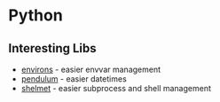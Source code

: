 # Python

## Interesting Libs
* [environs](https://github.com/sloria/environs) - easier envvar management
* [pendulum](https://github.com/python-pendulum/pendulum) - easier datetimes
* [shelmet](https://github.com/dgilland/shelmet) - easier subprocess and shell management
